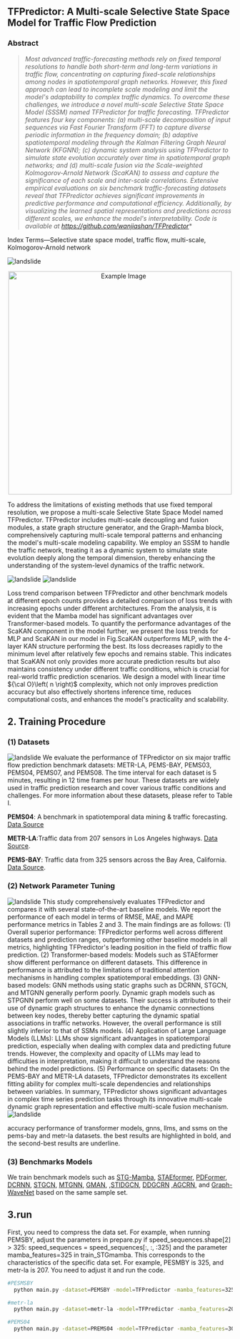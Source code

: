 ## TFPredictor: A Multi-scale Selective State Space Model for Traffic Flow Prediction

### Abstract

> *Most advanced traffic-forecasting methods rely on fixed temporal resolutions to handle both short-term and long-term variations in traffic flow, concentrating on capturing fixed-scale relationships among nodes in spatiotemporal graph networks. However, this fixed approach can lead to incomplete scale modeling and limit the model's adaptability to complex traffic dynamics. To overcome these challenges, we introduce a novel multi-scale Selective State Space Model (SSSM) named TFPredictor for traffic forecasting. TFPredictor features four key components: (a) multi-scale decomposition of input sequences via Fast Fourier Transform (FFT) to capture diverse periodic information in the frequency domain; (b) adaptive spatiotemporal modeling through the Kalman Filtering Graph Neural Network (KFGNN); (c) dynamic system analysis using TFPredictor to simulate state evolution accurately over time in spatiotemporal graph networks; and (d) multi-scale fusion via the Scale-weighted Kolmogorov-Arnold Network (ScaKAN) to assess and capture the significance of each scale and inter-scale correlations. Extensive empirical evaluations on six benchmark traffic-forecasting datasets reveal that TFPredictor achieves significant improvements in predictive performance and computational efficiency. Additionally, by visualizing the learned spatial representations and predictions across different scales, we enhance the model's interpretability. Code is available at https://github.com/wanjiashan/TFPredictor**

Index Terms—Selective state space model, traffic flow, multi-scale, Kolmogorov-Arnold network

![landslide](imgs/1.png)

<div align="center">
  <img src="imgs/1.pngg" alt="Example Image" width="500" />
</div>

To address the limitations of existing methods that use fixed temporal resolution, we propose a multi-scale Selective State Space Model named TFPredictor. TFPredictor includes multi-scale decoupling and fusion modules, a state graph structure generator, and the Graph-Mamba block, comprehensively capturing multi-scale temporal patterns and enhancing the model's multi-scale modeling capability.
We employ an SSSM to handle the traffic network, treating it as a dynamic system to simulate state evolution deeply along the temporal dimension, thereby enhancing the understanding of the system-level dynamics of the traffic network.

![landslide](imgs/2.png)   ![landslide](imgs/2-1.png)

Loss trend comparison between TFPredictor and other benchmark models at different epoch counts
provides a detailed comparison of loss trends with increasing epochs under different architectures. From the analysis, it is evident that the Mamba model has significant advantages over Transformer-based models. To quantify the performance advantages of the ScaKAN component in the model further, we present the loss trends for MLP and ScaKAN in our model in Fig.ScaKAN outperforms MLP, with the 4-layer KAN structure performing the best. Its loss decreases rapidly to the minimum level after relatively few epochs and remains stable. This indicates that ScaKAN not only provides more accurate prediction results but also maintains consistency under different traffic conditions, which is crucial for real-world traffic prediction scenarios.
We design a model with linear time ${\cal O}\left( n \right)$ complexity, which not only improves prediction accuracy but also effectively shortens inference time, reduces computational costs, and enhances the model's practicality and scalability.

## 2. Training Procedure
### (1) Datasets
![landslide](imgs/table1.png)
We evaluate the performance of TFPredictor on six major
traffic flow prediction benchmark datasets: METR-LA, PEMS-BAY, PEMS03, PEMS04, PEMS07, and PEMS08. The time
interval for each dataset is 5 minutes, resulting in 12 time
frames per hour. These datasets are widely used in traffic
prediction research and cover various traffic conditions and
challenges. For more information about these datasets, please
refer to Table I.


<b>PEMS04</b>: A benchmark in spatiotemporal data mining & traffic forecasting. [Data Source](link)

<b>METR-LA</b>:Traffic data from 207 sensors in Los Angeles highways. [Data Source](https://github.com/laekov/Traffic-Data).

<b>PEMS-BAY</b>: Traffic data from 325 sensors across the Bay Area, California. [Data Source](link).


### (2) Network Parameter Tuning
![landslide](imgs/table2.png)
This study comprehensively evaluates TFPredictor and compares it with several state-of-the-art baseline models. We report the performance of each model in terms of RMSE, MAE, and MAPE performance metrics in Tables 2 and 3. The main findings are as follows:
(1) Overall superior performance: TFPredictor performs well across different datasets and prediction ranges, outperforming other baseline models in all metrics, highlighting TFPredictor's leading position in the field of traffic flow prediction.
(2) Transformer-based models: Models such as STAEformer show different performance on different datasets. This difference in performance is attributed to the limitations of traditional attention mechanisms in handling complex spatiotemporal embeddings.
(3) GNN-based models: GNN methods using static graphs such as DCRNN, STGCN, and MTGNN generally perform poorly. Dynamic graph models such as STPGNN perform well on some datasets. Their success is attributed to their use of dynamic graph structures to enhance the dynamic connections between key nodes, thereby better capturing the dynamic spatial associations in traffic networks. However, the overall performance is still slightly inferior to that of SSMs models.
(4) Application of Large Language Models (LLMs): LLMs show significant advantages in spatiotemporal prediction, especially when dealing with complex data and predicting future trends. However, the complexity and opacity of LLMs may lead to difficulties in interpretation, making it difficult to understand the reasons behind the model predictions.
(5) Performance on specific datasets: On the PEMS-BAY and METR-LA datasets, TFPredictor demonstrates its excellent fitting ability for complex multi-scale dependencies and relationships between variables.
In summary, TFPredictor shows significant advantages in complex time series prediction tasks through its innovative multi-scale dynamic graph representation and effective multi-scale fusion mechanism.
![landslide](imgs/table3.png)

accuracy performance of transformer models, gnns, llms, and ssms on the pems-bay and metr-la datasets. the best results are highlighted in bold, and the second-best results are underline.


### (3) Benchmarks Models
We train benchmark models such as <a href="https://github.com/LincanLi98/STG-Mamba" target="_blank">STG-Mamba</a>, <a href="https://github.com/XDZhelheim/STAEformer" target="_blank">STAEformer</a>, <a href="https://github.com/BUAABIGSCity/PDFormer" target="_blank">PDFormer</a>, <a href="https://github.com/chnsh/DCRNN_PyTorch" target="_blank">DCRNN</a>, <a href="https://github.com/hazdzz/STGCN" target="_blank">STGCN</a>, <a href="https://github.com/nnzhan/MTGNN" target="_blank">MTGNN</a>, <a href="https://github.com/zhengchuanpan/GMAN" target="_blank">GMAN</a>, ,<a href="https://github.com/LiuAoyu1998/STIDGCN" target="_blank">STIDGCN</a>, <a href="https://github.com/wengwenchao123/DDGCRN" target="_blank">DDGCRN</a> ,<a href="https://github.com/LeiBAI/AGCRN" target="_blank">AGCRN</a>, and <a href="https://github.com/nnzhan/Graph-WaveNet" target="_blank">Graph-WaveNet</a> based on the same sample set.

## 3.run
First, you need to compress the data set. For example, when running PEMSBY, adjust the parameters in prepare.py if speed_sequences.shape[2] > 325: speed_sequences = speed_sequences[:, :, :325] and the parameter mamba_features=325 in train_STGmamba. This corresponds to the characteristics of the specific data set. For example, PESMBY is 325, and metr-la is 207. You need to adjust it and run the code.
```bash
#PESMSBY
  python main.py -dataset=PEMSBY -model=TFPredictor -mamba_features=325 
```
```bash
#metr-la
  python main.py -dataset=metr-la -model=TFPredictor -mamba_features=207
```
```bash
#PEMS04
  python main.py -dataset=PREMS04 -model=TFPredictor -mamba_features=307
```
